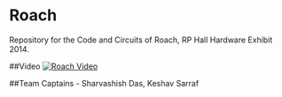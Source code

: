 # Roach
Repository for the Code and Circuits of Roach, RP Hall Hardware Exhibit 2014.

##Video
[![Roach Video](http://img.youtube.com/vi/LjEaX7ne1bM/0.jpg)](https://www.youtube.com/watch?v=LjEaX7ne1bM)


##Team
Captains - Sharvashish Das, Keshav Sarraf

